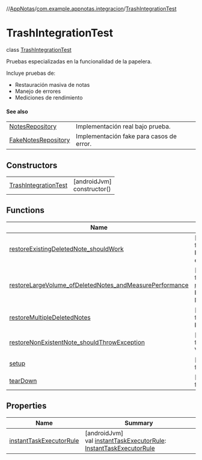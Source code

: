 //[AppNotas](../../../index.md)/[com.example.appnotas.integracion](../index.md)/[TrashIntegrationTest](index.md)

# TrashIntegrationTest

class [TrashIntegrationTest](index.md)

Pruebas especializadas en la funcionalidad de la papelera.

Incluye pruebas de:

- 
   Restauración masiva de notas
- 
   Manejo de errores
- 
   Mediciones de rendimiento

#### See also

| | |
|---|---|
| [NotesRepository](../../com.example.appnotas.database/-notes-repository/index.md) | Implementación real bajo prueba. |
| [FakeNotesRepository](../../com.example.appnotas.testHelpers/-fake-notes-repository/index.md) | Implementación fake para casos de error. |

## Constructors

| | |
|---|---|
| [TrashIntegrationTest](-trash-integration-test.md) | [androidJvm]<br>constructor() |

## Functions

| Name | Summary |
|---|---|
| [restoreExistingDeletedNote_shouldWork](restore-existing-deleted-note_should-work.md) | [androidJvm]<br>fun [restoreExistingDeletedNote_shouldWork](restore-existing-deleted-note_should-work.md)()<br>Prueba el flujo completo de restauración para una nota existente. |
| [restoreLargeVolume_ofDeletedNotes_andMeasurePerformance](restore-large-volume_of-deleted-notes_and-measure-performance.md) | [androidJvm]<br>fun [restoreLargeVolume_ofDeletedNotes_andMeasurePerformance](restore-large-volume_of-deleted-notes_and-measure-performance.md)()<br>Prueba de rendimiento para restauración masiva (500 notas). Mide el tiempo de ejecución y verifica la integridad de los datos. |
| [restoreMultipleDeletedNotes](restore-multiple-deleted-notes.md) | [androidJvm]<br>fun [restoreMultipleDeletedNotes](restore-multiple-deleted-notes.md)()<br>Prueba la restauración de múltiples notas eliminadas. |
| [restoreNonExistentNote_shouldThrowException](restore-non-existent-note_should-throw-exception.md) | [androidJvm]<br>fun [restoreNonExistentNote_shouldThrowException](restore-non-existent-note_should-throw-exception.md)()<br>Verifica el manejo de errores al restaurar notas inexistentes. |
| [setup](setup.md) | [androidJvm]<br>fun [setup](setup.md)() |
| [tearDown](tear-down.md) | [androidJvm]<br>fun [tearDown](tear-down.md)() |

## Properties

| Name | Summary |
|---|---|
| [instantTaskExecutorRule](instant-task-executor-rule.md) | [androidJvm]<br>val [instantTaskExecutorRule](instant-task-executor-rule.md): [InstantTaskExecutorRule](https://developer.android.com/reference/kotlin/androidx/arch/core/executor/testing/InstantTaskExecutorRule.html) |
